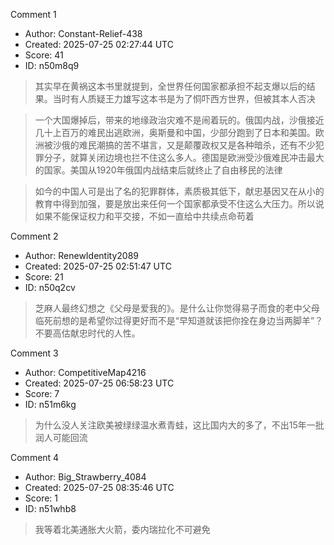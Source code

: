 Comment 1

- Author: Constant-Relief-438
- Created: 2025-07-25 02:27:44 UTC
- Score: 41
- ID: n50m8q9

> 其实早在黄祸这本书里就提到，全世界任何国家都承担不起支爆以后的结果。当时有人质疑王力雄写这本书是为了恫吓西方世界，但被其本人否决

> 一个大国爆掉后，带来的地缘政治灾难不是闹着玩的。俄国内战，沙俄接近几十上百万的难民出逃欧洲，奥斯曼和中国，少部分跑到了日本和美国。欧洲被沙俄的难民潮搞的苦不堪言，又是颠覆政权又是各种暗杀，还有不少犯罪分子，就算关闭边境也拦不住这么多人。德国是欧洲受沙俄难民冲击最大的国家。美国从1920年俄国内战结束后就终止了自由移民的法律

> 如今的中国人可是出了名的犯罪群体，素质极其低下，献忠基因又在从小的教育中得到加强，要是放出来任何一个国家都承受不住这么大压力。所以说如果不能保证权力和平交接，不如一直给中共续点命苟着

Comment 2

- Author: RenewIdentity2089
- Created: 2025-07-25 02:51:47 UTC
- Score: 21
- ID: n50q2cv

> 芝麻人最终幻想之《父母是爱我的》。是什么让你觉得易子而食的老中父母临死前想的是希望你过得更好而不是“早知道就该把你拴在身边当两脚羊”？不要高估献忠时代的人性。

Comment 3

- Author: CompetitiveMap4216
- Created: 2025-07-25 06:58:23 UTC
- Score: 7
- ID: n51m6kg

> 为什么没人关注欧美被绿绿温水煮青蛙，这比国内大的多了，不出15年一批润人可能回流

Comment 4

- Author: Big_Strawberry_4084
- Created: 2025-07-25 08:35:46 UTC
- Score: 1
- ID: n51whb8

> 我等着北美通胀大火箭，委内瑞拉化不可避免

